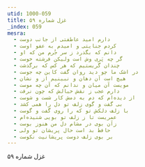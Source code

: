 ```yaml
---
utid: 1000-059
title: غزل شماره ۵۹
_index: 059
mesra:
  - دارم امید عاطفتی از جانب دوست
  - کردم جنایتی و امیدم به عفو اوست
  - دانم که بگذرد ز سر جُرم من که او
  - گر چه پَری وش است ولیکن فرشته خوست
  - چندان گریستیم که هر کس که برگذشت
  - در اشک ما چو دید روان گفت کاین چه جوست
  - هیچ است آن دهان و نبینیم از و نشان
  - مویست آن میان و ندانم که آن چه موست
  - دارم عجب ز نقش خیالش که چون نرفت
  - از دیده‌ام که دم به دمش کار شست و شوست
  - بی گفت و گوی زلف تو دل را همی‌ کشد
  - با زلف دلکش تو که را روی گفت و گوست
  - عمریست تا ز زلف تو بویی شنیده‌ام
  - زآن بوی در مشام دل من هنوز بوست
  - حافظ بد است حال پریشان تو ولی
  - بر بوی زلف دوست پریشانیت نکوست
---
```

غزل شماره ۵۹
